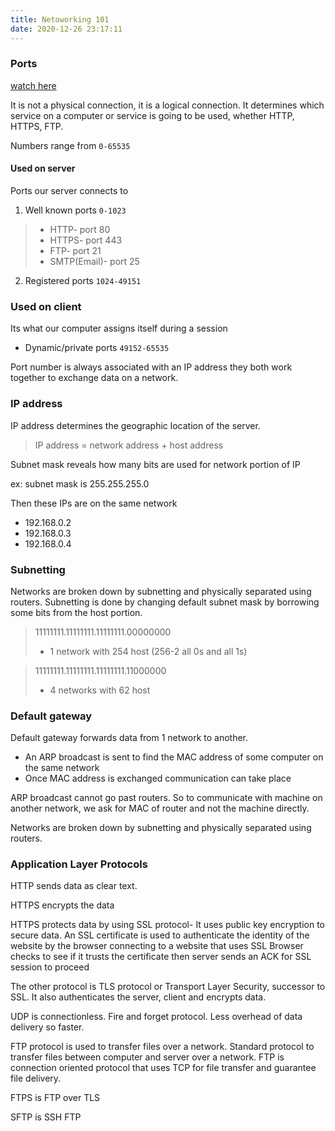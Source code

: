 ```yaml
---
title: Netoworking 101
date: 2020-12-26 23:17:11
---
```


### Ports
[watch here](https://youtu.be/g2fT-g9PX9o)

It is not a physical connection, it is a logical connection.
It determines which service on a computer or service is going to be used, whether HTTP, HTTPS, FTP.

Numbers range from `0-65535`

#### Used on server
Ports our server connects to
1. Well known ports `0-1023` 
> - HTTP- port 80
> - HTTPS- port 443
> - FTP- port 21
> - SMTP(Email)- port 25

2. Registered ports `1024-49151` 

### Used on client

Its what our computer assigns itself during a session

- Dynamic/private ports  `49152-65535`  

Port number is always associated with an IP address
they both work together to exchange data on a network.

### IP address

IP address determines the geographic location of the server.

> IP address = network address + host address

Subnet mask reveals how many bits are used for network portion of IP

ex: subnet mask is 255.255.255.0

Then these IPs are on the same network
- 192.168.0.2
- 192.168.0.3
- 192.168.0.4

### Subnetting

Networks are broken down by subnetting and physically  separated using routers.
Subnetting is done by changing default subnet mask by borrowing some bits from the host portion.

> 11111111.11111111.11111111.00000000
> - 1 network with 254 host (256-2 all 0s and all 1s)

> 11111111.11111111.11111111.11000000
> - 4 networks with 62 host

### Default gateway

Default gateway forwards data from 1 network to another. 
- An ARP broadcast is sent to find the MAC address of some computer on the same network
- Once MAC address is exchanged communication can take place

ARP broadcast cannot go past routers.
So to communicate with machine on another network, we ask for MAC of router and not the machine directly.

Networks are broken down by subnetting and physically  separated using routers.

### Application Layer Protocols

HTTP sends data as clear text.

HTTPS encrypts the data

HTTPS protects data by using SSL protocol- It uses public key encryption to secure data.
An SSL certificate is used to authenticate the identity of the website by the browser connecting to a website that uses SSL
Browser checks to see if it trusts the certificate
then server sends an ACK for SSL session to proceed

The other protocol is TLS protocol or Transport Layer Security, successor to SSL.
It also authenticates the server, client and encrypts data.


UDP is connectionless. Fire and forget protocol. Less overhead of data delivery so faster.

FTP protocol is used to transfer files over a network.
Standard protocol to transfer files between computer and server over a network.
FTP is connection oriented protocol that uses TCP for file transfer and guarantee file delivery.

FTPS is FTP over TLS

SFTP is SSH FTP